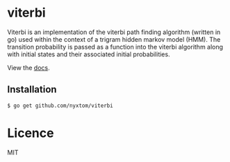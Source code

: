 # viterbi

Viterbi is an implementation of the viterbi path finding algorithm
(written in go) used within the context of a trigram hidden markov model
(HMM). The transition probability is passed as a function into the viterbi
algorithm along with initial states and their associated initial
probabilities.

View the [docs](http://godoc.org/github.com/nyxtom/viterbi).

## Installation

```
$ go get github.com/nyxtom/viterbi
```

# Licence

MIT
